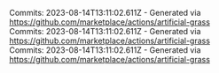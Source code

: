 Commits: 2023-08-14T13:11:02.611Z - Generated via https://github.com/marketplace/actions/artificial-grass
<br>
Commits: 2023-08-14T13:11:02.611Z - Generated via https://github.com/marketplace/actions/artificial-grass
<br>
Commits: 2023-08-14T13:11:02.611Z - Generated via https://github.com/marketplace/actions/artificial-grass
<br>
